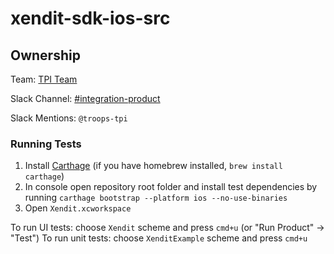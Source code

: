 # xendit-sdk-ios-src

## Ownership

Team: [TPI Team](https://www.draw.io/?state=%7B%22ids%22:%5B%221Vk1zqYgX2YqjJYieQ6qDPh0PhB2yAd0j%22%5D,%22action%22:%22open%22,%22userId%22:%22104938211257040552218%22%7D)

Slack Channel: [#integration-product](https://xendit.slack.com/messages/integration-product)

Slack Mentions: `@troops-tpi`

### Running Tests

1. Install [Carthage](https://github.com/Carthage/Carthage) (if you have homebrew installed, `brew install carthage`)
2. In console open repository root folder and install test dependencies by running `carthage bootstrap --platform ios --no-use-binaries`
3. Open `Xendit.xcworkspace`

To run UI tests: choose `Xendit` scheme and press `cmd+u` (or "Run Product" -> "Test")
To run unit tests: choose `XenditExample` scheme and press `cmd+u`
